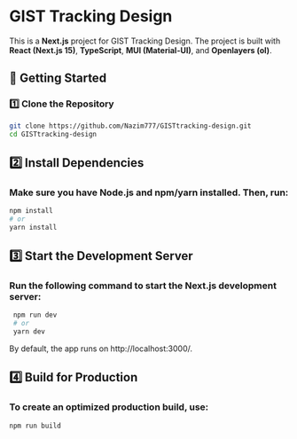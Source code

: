 # GIST Tracking Design

This is a **Next.js** project for GIST Tracking Design. The project is built with **React (Next.js 15)**, **TypeScript**, **MUI (Material-UI)**, and **Openlayers (ol)**.

## 🚀 Getting Started

### 1️⃣ Clone the Repository
```bash
git clone https://github.com/Nazim777/GISTtracking-design.git
cd GISTtracking-design
```

## 2️⃣ Install Dependencies
### Make sure you have Node.js and npm/yarn installed. Then, run:

   ```bash
   npm install
   # or
   yarn install

   ```

## 3️⃣ Start the Development Server
### Run the following command to start the Next.js development server:
  ```bash
   npm run dev
   # or
   yarn dev

  ```

  By default, the app runs on http://localhost:3000/.

 ## 4️⃣ Build for Production
 ### To create an optimized production build, use:
   ```bash
   npm run build
   ```